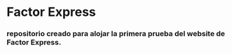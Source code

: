 # Factor Express

### repositorio creado para alojar la primera prueba del website de Factor Express.
